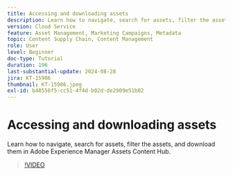 ```yaml
---
title: Accessing and downloading assets
description: Learn how to navigate, search for assets, filter the assets, and download them in Adobe Experience Manager Assets Content Hub.
version: Cloud Service
feature: Asset Management, Marketing Campaigns, Metadata
topic: Content Supply Chain, Content Management
role: User
level: Beginner
doc-type: Tutorial
duration: 196
last-substantial-update: 2024-08-28
jira: KT-15986
thumbnail: KT-15986.jpeg
exl-id: b48556f5-cc51-4f4d-b02d-de2909e51b02
---
```

# Accessing and downloading assets

Learn how to navigate, search for assets, filter the assets, and download them in Adobe Experience Manager Assets Content Hub.

>[!VIDEO](https://video.tv.adobe.com/v/3433135/?learn=on)
